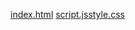 [index.html](https://github.com/user-attachments/files/21974529/index.html)
[script.js](https://github.com/user-attachments/files/21974530/script.js)[style.css](https://github.com/user-attachments/files/21974532/style.css)
